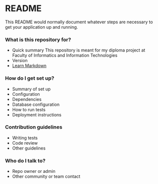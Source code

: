 # README #

This README would normally document whatever steps are necessary to get your application up and running.

### What is this repository for? ###

* Quick summary
This repository is meant for my diploma project at Faculty of Informatics and Information Technologies
* Version
* [Learn Markdown](https://bitbucket.org/tutorials/markdowndemo)

### How do I get set up? ###

* Summary of set up
* Configuration
* Dependencies
* Database configuration
* How to run tests
* Deployment instructions

### Contribution guidelines ###

* Writing tests
* Code review
* Other guidelines

### Who do I talk to? ###

* Repo owner or admin
* Other community or team contact